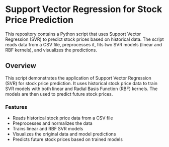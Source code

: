 # Support Vector Regression for Stock Price Prediction

This repository contains a Python script that uses Support Vector Regression (SVR) to predict stock prices based on historical data. The script reads data from a CSV file, preprocesses it, fits two SVR models (linear and RBF kernels), and visualizes the predictions.

## Overview

This script demonstrates the application of Support Vector Regression (SVR) for stock price prediction. It uses historical stock price data to train SVR models with both linear and Radial Basis Function (RBF) kernels. The models are then used to predict future stock prices.

### Features

- Reads historical stock price data from a CSV file
- Preprocesses and normalizes the data
- Trains linear and RBF SVR models
- Visualizes the original data and model predictions
- Predicts future stock prices based on trained models


